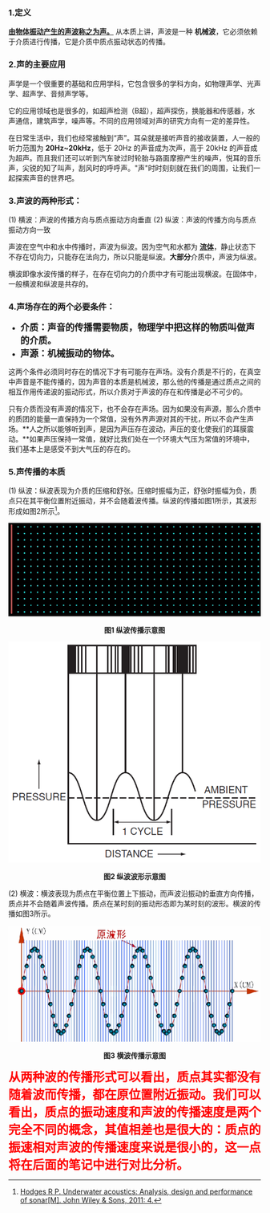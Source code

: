### 1.定义
**[由物体振动产生的声波称之为声。](https://baike.baidu.com/item/%E5%A3%B0%E9%9F%B3/33686)** 从本质上讲，声波是一种 **机械波**，它必须依赖于介质进行传播，它是介质中质点振动状态的传播。 

### 2.声的主要应用
声学是一个很重要的基础和应用学科，它包含很多的学科方向，如物理声学、光声学、超声学、音频声学等。

它的应用领域也是很多的，如超声检测（B超），超声探伤，换能器和传感器，水声通信，建筑声学，噪声等。不同的应用领域对声的研究方向有一定的差异性。

在日常生活中，我们也经常接触到“声”。耳朵就是接听声音的接收装置，人一般的听力范围为 **20Hz~20kHz**，低于 20Hz 的声音成为次声，高于 20kHz 的声音成为超声。而且我们还可以听到汽车驶过时轮胎与路面摩擦产生的噪声，悦耳的音乐声，尖锐的知了叫声，刮风时的呼呼声。"声"时时刻刻就在我们的周围，让我们一起探索声音的世界吧。

### 3.声波的两种形式：
(1) 横波：声波的传播方向与质点振动方向垂直
(2) 纵波：声波的传播方向与质点振动方向一致

声波在空气中和水中传播时，声波为纵波。因为空气和水都为 **[流体](https://baike.baidu.com/item/%E6%B5%81%E4%BD%93/1534061?fr=aladdin)**，静止状态下不存在切向力，只能存在法向力，所以只能是纵波。**大部分**介质中，声波为纵波。

横波即像水波传播的样子，在存在切向力的介质中才有可能出现横波。在固体中，一般横波和纵波是共存的。

### 4.声场存在的两个必要条件：
- <font size="4">**介质：声音的传播需要物质，物理学中把这样的物质叫做声的介质。**</font>
- <font size="4">**声源：机械振动的物体。**</font>

这两个条件必须同时存在的情况下才有可能存在声场。没有介质是不行的，在真空中声音是不能传播的，因为声音的本质是机械波，那么他的传播是通过质点之间的相互作用传递波的振动形式，所以介质对于声波的存在和传播是必不可少的。

只有介质而没有声源的情况下，也不会存在声场。因为如果没有声源，那么介质中的质团的能量一直保持为一个常值，没有外界声源对其的干扰，所以不会产生声场。**人之所以能够听到声，是因为声压存在波动，声压的变化使我们的耳膜震动。**如果声压保持一常值，就好比我们处在一个环境大气压为常值的环境中，我们基本上是感受不到大气压的存在的。

### 5.声传播的本质
(1) 纵波：纵波表现为介质的压缩和舒张。压缩时振幅为正，舒张时振幅为负，质点只在其平衡位置附近振动，并不会随着波传播。纵波的传播如图1所示，其波形形成如图2所示[^1]。

![图1 纵波传播示意图](./resources/纵波传播示意图.jpg)

<center><b>图1 纵波传播示意图</b></center>

![图2 纵波波形形成示意图](./resources/纵波波形示意图.png)

<center><b>图2 纵波波形示意图</b></center>

(2) 横波：横波表现为质点在平衡位置上下振动，而声波沿振动的垂直方向传播，质点并不会随着声波传播。质点在某时刻的振动形态即为某时刻的波形。横波的传播如图3所示。

![横波传播示意图](./resources/横波传播示意图.gif)

<center><b>图3 横波传播示意图</b></center>



<font color="red" size="5">**从两种波的传播形式可以看出，质点其实都没有随着波而传播，都在原位置附近振动。我们可以看出，质点的振动速度和声波的传播速度是两个完全不同的概念，其值相差也是很大的：质点的振速相对声波的传播速度来说是很小的，这一点将在后面的笔记中进行对比分析。**</font>



[^1]:[Hodges R P. Underwater acoustics: Analysis, design and performance of sonar[M]. John Wiley & Sons, 2011: 4.](https://zz.glgoo.top/scholar?q=Hodges+R+P.+Underwater+acoustics%3A+Analysis%2C+design+and+performance+of+sonar%5BM%5D.+John+Wiley+%26+Sons%2C+2011%3A+4.)

